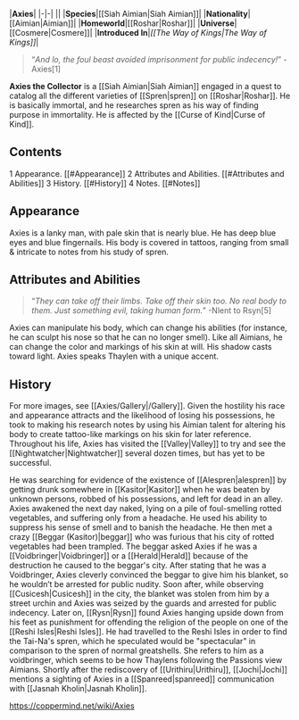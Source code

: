 |**Axies**|
|-|-|
||
|**Species**|[[Siah Aimian\|Siah Aimian]]|
|**Nationality**|[[Aimian\|Aimian]]|
|**Homeworld**|[[Roshar\|Roshar]]|
|**Universe**|[[Cosmere\|Cosmere]]|
|**Introduced In**|*[[The Way of Kings\|The Way of Kings]]*|

>“*And lo, the foul beast avoided imprisonment for public indecency!*”
\-Axies[1]


**Axies the Collector** is a [[Siah Aimian\|Siah Aimian]] engaged in a quest to catalog all the different varieties of [[Spren\|spren]] on [[Roshar\|Roshar]].  He is basically immortal, and he researches spren as his way of finding purpose in immortality. He is affected by the [[Curse of Kind\|Curse of Kind]].

## Contents

1 Appearance. [[#Appearance]] 
2 Attributes and Abilities. [[#Attributes and Abilities]] 
3 History. [[#History]] 
4 Notes. [[#Notes]] 


## Appearance
Axies is a lanky man, with pale skin that is nearly blue. He has deep blue eyes and blue fingernails. His body is covered in tattoos, ranging from small & intricate to notes from his study of spren.

## Attributes and Abilities
>“*They can take off their limbs. Take off their skin too. No real body to them. Just something evil, taking human form.*”
\-Nlent to Rsyn[5]


Axies can manipulate his body, which can change his abilities (for instance, he can sculpt his nose so that he can no longer smell). Like all Aimians, he can change the color and markings of his skin at will. His shadow casts toward light. 
Axies speaks Thaylen with a unique accent.

## History
For more images, see [[Axies/Gallery\|/Gallery]].
Given the hostility his race and appearance attracts and the likelihood of losing his possessions, he took to making his research notes by using his Aimian talent for altering his body to create tattoo-like markings on his skin for later reference.
Throughout his life, Axies has visited the [[Valley\|Valley]] to try and see the [[Nightwatcher\|Nightwatcher]] several dozen times, but has yet to be successful.

 
He was searching for evidence of the existence of [[Alespren\|alespren]] by getting drunk somewhere in [[Kasitor\|Kasitor]] when he was beaten by unknown persons, robbed of his possessions, and left for dead in an alley. Axies awakened the next day naked, lying on a pile of foul-smelling rotted vegetables, and suffering only from a headache. He used his ability to suppress his sense of smell and to banish the headache. He then met a crazy [[Beggar (Kasitor)\|beggar]] who was furious that his city of rotted vegetables had been trampled. The beggar asked Axies if he was a [[Voidbringer\|Voidbringer]] or a [[Herald\|Herald]] because of the destruction he caused to the beggar's city. After stating that he was a Voidbringer, Axies cleverly convinced the beggar to give him his blanket, so he wouldn’t be arrested for public nudity. Soon after, while observing [[Cusicesh\|Cusicesh]] in the city, the blanket was stolen from him by a street urchin and Axies was seized by the guards and arrested for public indecency.
Later on, [[Rysn\|Rysn]] found Axies hanging upside down from his feet as punishment for offending the religion of the people on one of the [[Reshi Isles\|Reshi Isles]]. He had travelled to the Reshi Isles in order to find the Tai-Na's spren, which he speculated would be "spectacular" in comparison to the spren of normal greatshells. She refers to him as a voidbringer, which seems to be how Thaylens following the Passions view Aimians.
Shortly after the rediscovery of [[Urithiru\|Urithiru]], [[Jochi\|Jochi]] mentions a sighting of Axies in a [[Spanreed\|spanreed]] communication with [[Jasnah Kholin\|Jasnah Kholin]].



https://coppermind.net/wiki/Axies